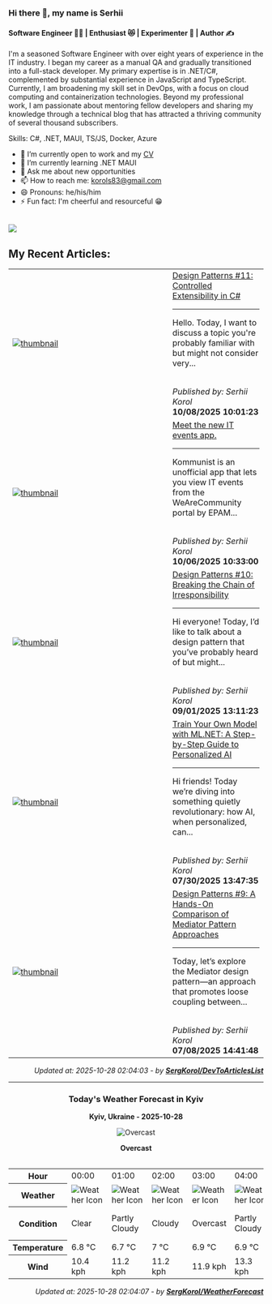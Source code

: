 ### Hi there 👋, my name is Serhii
#### Software Engineer 🧑‍💻 | Enthusiast 😻 | Experimenter 🧪 | Author ✍️

I'm a seasoned Software Engineer with over eight years of
experience in the IT industry. I began my career as a manual QA
and gradually transitioned into a full-stack developer. My primary
expertise is in .NET/C#, complemented by substantial experience in
JavaScript and TypeScript. Currently, I am broadening my skill set in
DevOps, with a focus on cloud computing and containerization
technologies. Beyond my professional work, I am passionate about
mentoring fellow developers and sharing my knowledge through a
technical blog that has attracted a thriving community of several
thousand subscribers.

Skills: C#, .NET, MAUI, TS/JS, Docker, Azure
- 🔭 I’m currently open to work and my [CV](https://sergkorol.github.io/korolscv/)
- 🌱 I’m currently learning .NET MAUI 
- 💬 Ask me about new opportunities 
- 📫 How to reach me: korols83@gmail.com 
- 😄 Pronouns: he/his/him 
- ⚡ Fun fact: I'm cheerful and resourceful 😁
<br>
<a href="https://u8views.com/github/SergKorol"><img src="https://u8views.com/api/v1/github/profiles/24244973/views/day-week-month-total-count.svg"></a>
<h2>My Recent Articles:</h2>

<table>
        <tr>
<td width="300px"><a href="https://dev.to/serhii_korol_ab7776c50dba/design-patterns-11-controlled-extensibility-in-c-3icl"><img src="https://media2.dev.to/dynamic/image/width=1000,height=420,fit=cover,gravity=auto,format=auto/https%3A%2F%2Fdev-to-uploads.s3.amazonaws.com%2Fuploads%2Farticles%2F42rkiyetoktyr97w155h.png" alt="thumbnail"></a></td>
<td><a href="https://dev.to/serhii_korol_ab7776c50dba/design-patterns-11-controlled-extensibility-in-c-3icl">Design Patterns #11: Controlled Extensibility in C#</a><hr><p>Hello. Today, I want to discuss a topic you're probably familiar with but might not consider very...</p><br><i>Published by: Serhii Korol</i><br><b>10/08/2025 10:01:23</b></td>
</tr>
<tr>
<td width="300px"><a href="https://dev.to/serhii_korol_ab7776c50dba/meet-the-new-it-events-app-1nh"><img src="https://media2.dev.to/dynamic/image/width=1000,height=420,fit=cover,gravity=auto,format=auto/https%3A%2F%2Fdev-to-uploads.s3.amazonaws.com%2Fuploads%2Farticles%2Fdtn44vmsk31q9uirmeip.png" alt="thumbnail"></a></td>
<td><a href="https://dev.to/serhii_korol_ab7776c50dba/meet-the-new-it-events-app-1nh">Meet the new IT events app.</a><hr><p>Kommunist is an unofficial app that lets you view IT events from the WeAreCommunity portal by EPAM...</p><br><i>Published by: Serhii Korol</i><br><b>10/06/2025 10:33:00</b></td>
</tr>
<tr>
<td width="300px"><a href="https://dev.to/serhii_korol_ab7776c50dba/design-pattern-10-breaking-the-chain-of-irresponsibility-343g"><img src="https://media2.dev.to/dynamic/image/width=1000,height=420,fit=cover,gravity=auto,format=auto/https%3A%2F%2Fdev-to-uploads.s3.amazonaws.com%2Fuploads%2Farticles%2Fq1ka3o6h0ofhxizs4rxn.webp" alt="thumbnail"></a></td>
<td><a href="https://dev.to/serhii_korol_ab7776c50dba/design-pattern-10-breaking-the-chain-of-irresponsibility-343g">Design Patterns #10: Breaking the Chain of Irresponsibility</a><hr><p>Hi everyone! Today, I’d like to talk about a design pattern that you’ve probably heard of but might...</p><br><i>Published by: Serhii Korol</i><br><b>09/01/2025 13:11:23</b></td>
</tr>
<tr>
<td width="300px"><a href="https://dev.to/serhii_korol_ab7776c50dba/train-your-own-model-with-mlnet-a-step-by-step-guide-to-personalized-ai-1med"><img src="https://media2.dev.to/dynamic/image/width=1000,height=420,fit=cover,gravity=auto,format=auto/https%3A%2F%2Fdev-to-uploads.s3.amazonaws.com%2Fuploads%2Farticles%2Fyqif7mnb2n401tu6gkr4.webp" alt="thumbnail"></a></td>
<td><a href="https://dev.to/serhii_korol_ab7776c50dba/train-your-own-model-with-mlnet-a-step-by-step-guide-to-personalized-ai-1med">Train Your Own Model with ML.NET: A Step-by-Step Guide to Personalized AI</a><hr><p>Hi friends!  Today we’re diving into something quietly revolutionary: how AI, when personalized, can...</p><br><i>Published by: Serhii Korol</i><br><b>07/30/2025 13:47:35</b></td>
</tr>
<tr>
<td width="300px"><a href="https://dev.to/serhii_korol_ab7776c50dba/design-pattern-9-a-hands-on-comparison-of-mediator-pattern-approaches-2nm3"><img src="https://media2.dev.to/dynamic/image/width=1000,height=420,fit=cover,gravity=auto,format=auto/https%3A%2F%2Fdev-to-uploads.s3.amazonaws.com%2Fuploads%2Farticles%2Ffltuzejvpl7g0ucaf81u.png" alt="thumbnail"></a></td>
<td><a href="https://dev.to/serhii_korol_ab7776c50dba/design-pattern-9-a-hands-on-comparison-of-mediator-pattern-approaches-2nm3">Design Patterns #9: A Hands-On Comparison of Mediator Pattern Approaches</a><hr><p>Today, let’s explore the Mediator design pattern—an approach that promotes loose coupling between...</p><br><i>Published by: Serhii Korol</i><br><b>07/08/2025 14:41:48</b></td>
</tr>

</table>

<div align="right">

<i>Updated at: 2025-10-28 02:04:03 - by <b>[SergKorol/DevToArticlesList](https://github.com/SergKorol/DevToArticlesList)</b></i>

</div>

<hr>
<div align="center">
<h3>Today's Weather Forecast in Kyiv</h3>

<b>Kyiv, Ukraine - 2025-10-28</b>

<img src="https://cdn.weatherapi.com/weather/64x64/night/122.png" alt="Overcast" />

<b>Overcast</b>
</div>

<table>
    <table>
<tr><th>Hour</th>
<td>00:00</td>
<td>01:00</td>
<td>02:00</td>
<td>03:00</td>
<td>04:00</td>
<td>05:00</td>
<td>06:00</td>
<td>07:00</td>
<td>08:00</td>
<td>09:00</td>
<td>10:00</td>
<td>11:00</td>
<td>12:00</td>
<td>13:00</td>
<td>14:00</td>
<td>15:00</td>
<td>16:00</td>
<td>17:00</td>
<td>18:00</td>
<td>19:00</td>
<td>20:00</td>
<td>21:00</td>
<td>22:00</td>
<td>23:00</td>
</tr>
<tr><th>Weather</th>
<td><img src="https://cdn.weatherapi.com/weather/64x64/night/113.png" alt="Weather Icon"></td>
<td><img src="https://cdn.weatherapi.com/weather/64x64/night/116.png" alt="Weather Icon"></td>
<td><img src="https://cdn.weatherapi.com/weather/64x64/night/119.png" alt="Weather Icon"></td>
<td><img src="https://cdn.weatherapi.com/weather/64x64/night/122.png" alt="Weather Icon"></td>
<td><img src="https://cdn.weatherapi.com/weather/64x64/night/116.png" alt="Weather Icon"></td>
<td><img src="https://cdn.weatherapi.com/weather/64x64/night/119.png" alt="Weather Icon"></td>
<td><img src="https://cdn.weatherapi.com/weather/64x64/night/119.png" alt="Weather Icon"></td>
<td><img src="https://cdn.weatherapi.com/weather/64x64/day/119.png" alt="Weather Icon"></td>
<td><img src="https://cdn.weatherapi.com/weather/64x64/day/116.png" alt="Weather Icon"></td>
<td><img src="https://cdn.weatherapi.com/weather/64x64/day/116.png" alt="Weather Icon"></td>
<td><img src="https://cdn.weatherapi.com/weather/64x64/day/116.png" alt="Weather Icon"></td>
<td><img src="https://cdn.weatherapi.com/weather/64x64/day/119.png" alt="Weather Icon"></td>
<td><img src="https://cdn.weatherapi.com/weather/64x64/day/176.png" alt="Weather Icon"></td>
<td><img src="https://cdn.weatherapi.com/weather/64x64/day/176.png" alt="Weather Icon"></td>
<td><img src="https://cdn.weatherapi.com/weather/64x64/day/176.png" alt="Weather Icon"></td>
<td><img src="https://cdn.weatherapi.com/weather/64x64/day/176.png" alt="Weather Icon"></td>
<td><img src="https://cdn.weatherapi.com/weather/64x64/day/176.png" alt="Weather Icon"></td>
<td><img src="https://cdn.weatherapi.com/weather/64x64/night/176.png" alt="Weather Icon"></td>
<td><img src="https://cdn.weatherapi.com/weather/64x64/night/176.png" alt="Weather Icon"></td>
<td><img src="https://cdn.weatherapi.com/weather/64x64/night/116.png" alt="Weather Icon"></td>
<td><img src="https://cdn.weatherapi.com/weather/64x64/night/176.png" alt="Weather Icon"></td>
<td><img src="https://cdn.weatherapi.com/weather/64x64/night/119.png" alt="Weather Icon"></td>
<td><img src="https://cdn.weatherapi.com/weather/64x64/night/119.png" alt="Weather Icon"></td>
<td><img src="https://cdn.weatherapi.com/weather/64x64/night/116.png" alt="Weather Icon"></td>
</tr>
<tr><th>Condition</th>
<td>Clear </td>
<td>Partly Cloudy </td>
<td>Cloudy </td>
<td>Overcast </td>
<td>Partly Cloudy </td>
<td>Cloudy </td>
<td>Cloudy </td>
<td>Cloudy </td>
<td>Partly Cloudy </td>
<td>Partly Cloudy </td>
<td>Partly Cloudy </td>
<td>Cloudy </td>
<td>Patchy rain nearby</td>
<td>Patchy rain nearby</td>
<td>Patchy rain nearby</td>
<td>Patchy rain nearby</td>
<td>Patchy rain nearby</td>
<td>Patchy rain nearby</td>
<td>Patchy rain nearby</td>
<td>Partly Cloudy </td>
<td>Patchy rain nearby</td>
<td>Cloudy </td>
<td>Cloudy </td>
<td>Partly Cloudy </td>
</tr>
<tr><th>Temperature</th>
<td>6.8 °C</td>
<td>6.7 °C</td>
<td>7 °C</td>
<td>6.9 °C</td>
<td>6.9 °C</td>
<td>7.1 °C</td>
<td>7.2 °C</td>
<td>7.3 °C</td>
<td>7.6 °C</td>
<td>8.2 °C</td>
<td>9.5 °C</td>
<td>10.7 °C</td>
<td>11.1 °C</td>
<td>10.9 °C</td>
<td>9.8 °C</td>
<td>9.6 °C</td>
<td>9 °C</td>
<td>8.3 °C</td>
<td>8.8 °C</td>
<td>8.6 °C</td>
<td>7.9 °C</td>
<td>7.9 °C</td>
<td>7.7 °C</td>
<td>7.4 °C</td>
</tr>
<tr><th>Wind</th>
<td>10.4 kph</td>
<td>11.2 kph</td>
<td>11.2 kph</td>
<td>11.9 kph</td>
<td>13.3 kph</td>
<td>14.4 kph</td>
<td>11.5 kph</td>
<td>16.9 kph</td>
<td>18 kph</td>
<td>19.4 kph</td>
<td>21.2 kph</td>
<td>22.3 kph</td>
<td>23 kph</td>
<td>21.6 kph</td>
<td>22.3 kph</td>
<td>22.7 kph</td>
<td>20.5 kph</td>
<td>16.9 kph</td>
<td>17.6 kph</td>
<td>16.9 kph</td>
<td>17.3 kph</td>
<td>19.1 kph</td>
<td>17.6 kph</td>
<td>16.2 kph</td>
</tr>
</table>

</table>

<div align="right">

<i>Updated at: 2025-10-28 02:04:07 - by <b>[SergKorol/WeatherForecast](https://github.com/SergKorol/WeatherForecast)</b></i>

</div>

